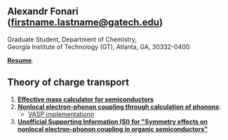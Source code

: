 ## Alexandr Fonari (firstname.lastname@gatech.edu)
Graduate Student, Department of Chemistry,  
Georgia Institute of Technology (GT), Atlanta, GA, 30332-0400.

[**Resume**](https://github.com/alexandr-fonari/Main/blob/master/Resume.md).

## Theory of charge transport
1. [**Effective mass calculator for semiconductors**](https://github.com/alexandr-fonari/emc)
1. [**Nonlocal electron-phonon coupling through calculation of phonons**](https://github.com/alexandr-fonari/Main/blob/master/nonlocal-e-ph-phonons.md):
   - [VASP implementationn](https://github.com/alexandr-fonari/Main/blob/master/VASP/README.md)
1. [**Unofficial Supporting Information (SI) for "Symmetry effects on nonlocal electron-phonon coupling in organic semiconductors"**](https://gist.github.com/4530488#file-readme-md)
